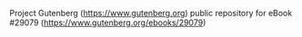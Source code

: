 Project Gutenberg (https://www.gutenberg.org) public repository for eBook #29079 (https://www.gutenberg.org/ebooks/29079)
